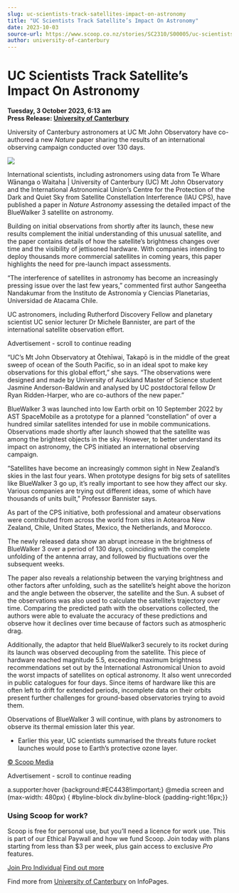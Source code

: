 ```yaml
---
slug: uc-scientists-track-satellites-impact-on-astronomy
title: "UC Scientists Track Satellite’s Impact On Astronomy"
date: 2023-10-03
source-url: https://www.scoop.co.nz/stories/SC2310/S00005/uc-scientists-track-satellites-impact-on-astronomy.htm
author: university-of-canterbury
---
```

UC Scientists Track Satellite’s Impact On Astronomy
===================================================

**Tuesday, 3 October 2023, 6:13 am**  
**Press Release: [University of Canterbury](https://info.scoop.co.nz/University_of_Canterbury)**

University of Canterbury astronomers at UC Mt John Observatory have co-authored a new _Nature_ paper sharing the results of an international observing campaign conducted over 130 days.

![](https://img.scoop.co.nz/stories/images/2310/atroyu-azqcmbr7j.jpg)

International scientists, including astronomers using data from Te Whare Wānanga o Waitaha | University of Canterbury (UC) Mt John Observatory and the International Astronomical Union’s Centre for the Protection of the Dark and Quiet Sky from Satellite Constellation Interference (IAU CPS), have published a paper in _Nature Astronomy_ assessing the detailed impact of the BlueWalker 3 satellite on astronomy.

Building on initial observations from shortly after its launch, these new results complement the initial understanding of this unusual satellite, and the paper contains details of how the satellite’s brightness changes over time and the visibility of jettisoned hardware. With companies intending to deploy thousands more commercial satellites in coming years, this paper highlights the need for pre-launch impact assessments.

“The interference of satellites in astronomy has become an increasingly pressing issue over the last few years,” commented first author Sangeetha Nandakumar from the Instituto de Astronomía y Ciencias Planetarias, Universidad de Atacama Chile.

UC astronomers, including Rutherford Discovery Fellow and planetary scientist UC senior lecturer Dr Michele Bannister, are part of the international satellite observation effort.

Advertisement - scroll to continue reading





“UC’s Mt John Observatory at Ōtehīwai, Takapō is in the middle of the great sweep of ocean of the South Pacific, so in an ideal spot to make key observations for this global effort,” she says. “The observations were designed and made by University of Auckland Master of Science student Jasmine Anderson-Baldwin and analysed by UC postdoctoral fellow Dr Ryan Ridden-Harper, who are co-authors of the new paper.”

BlueWalker 3 was launched into low Earth orbit on 10 September 2022 by AST SpaceMobile as a prototype for a planned “constellation” of over a hundred similar satellites intended for use in mobile communications. Observations made shortly after launch showed that the satellite was among the brightest objects in the sky. However, to better understand its impact on astronomy, the CPS initiated an international observing campaign.

“Satellites have become an increasingly common sight in New Zealand’s skies in the last four years. When prototype designs for big sets of satellites like BlueWalker 3 go up, it’s really important to see how they affect our sky. Various companies are trying out different ideas, some of which have thousands of units built," Professor Bannister says.

As part of the CPS initiative, both professional and amateur observations were contributed from across the world from sites in Aotearoa New Zealand, Chile, United States, Mexico, the Netherlands, and Morocco.

The newly released data show an abrupt increase in the brightness of BlueWalker 3 over a period of 130 days, coinciding with the complete unfolding of the antenna array, and followed by fluctuations over the subsequent weeks.

The paper also reveals a relationship between the varying brightness and other factors after unfolding, such as the satellite’s height above the horizon and the angle between the observer, the satellite and the Sun. A subset of the observations was also used to calculate the satellite’s trajectory over time. Comparing the predicted path with the observations collected, the authors were able to evaluate the accuracy of these predictions and observe how it declines over time because of factors such as atmospheric drag.

Additionally, the adaptor that held BlueWalker3 securely to its rocket during its launch was observed decoupling from the satellite. This piece of hardware reached magnitude 5.5, exceeding maximum brightness recommendations set out by the International Astronomical Union to avoid the worst impacts of satellites on optical astronomy. It also went unrecorded in public catalogues for four days. Since items of hardware like this are often left to drift for extended periods, incomplete data on their orbits present further challenges for ground-based observatories trying to avoid them.

Observations of BlueWalker 3 will continue, with plans by astronomers to observe its thermal emission later this year.

*   Earlier this year, UC scientists summarised the threats future rocket launches would pose to Earth’s protective ozone layer.

[© Scoop Media](http://www.scoop.co.nz/about/terms.html)  

Advertisement - scroll to continue reading



a.supporter:hover {background:#EC4438!important;} @media screen and (max-width: 480px) { #byline-block div.byline-block {padding-right:16px;}}

### Using Scoop for work?

Scoop is free for personal use, but you’ll need a licence for work use. This is part of our Ethical Paywall and how we fund Scoop. Join today with plans starting from less than $3 per week, plus gain access to exclusive _Pro_ features.  
  
[Join Pro Individual](https://pro.scoop.co.nz/Individual/?from=ProIn24) [Find out more](https://pro.scoop.co.nz/using-scoop-for-work/?from=ProIn24)

Find more from [University of Canterbury](https://info.scoop.co.nz/University_of_Canterbury) on InfoPages.